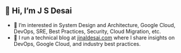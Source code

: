 ## 👋 Hi, I’m J S Desai

- 👀 I’m interested in System Design and Architecture, Google Cloud, DevOps, SRE, Best Practices, Security, Cloud Migration, etc.
- 🌱 I run a technical blog at [jinaldesai.com](https://jinaldesai.com) where I share insights on DevOps, Google Cloud, and industry best practices. 